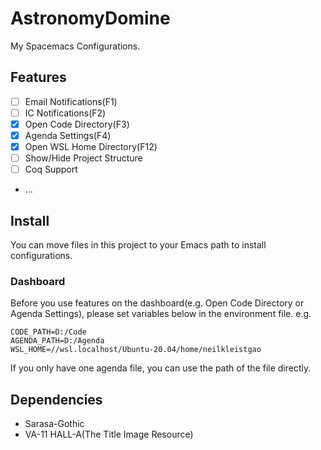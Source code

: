 # AstronomyDomine
My Spacemacs Configurations.

## Features
- [ ] Email Notifications(F1)
- [ ] IC Notifications(F2)
- [x] Open Code Directory(F3)
- [x] Agenda Settings(F4)
- [x] Open WSL Home Directory(F12)
- [ ] Show/Hide Project Structure
- [ ] Coq Support
- ...

## Install
You can move files in this project to your Emacs path to install configurations.

### Dashboard
Before you use features on the dashboard(e.g. Open Code Directory or Agenda Settings), please set variables below in the environment file.
e.g.
```
CODE_PATH=D:/Code
AGENDA_PATH=D:/Agenda
WSL_HOME=//wsl.localhost/Ubuntu-20.04/home/neilkleistgao
```

If you only have one agenda file, you can use the path of the file directly.

## Dependencies
- Sarasa-Gothic
- VA-11 HALL-A(The Title Image Resource)
